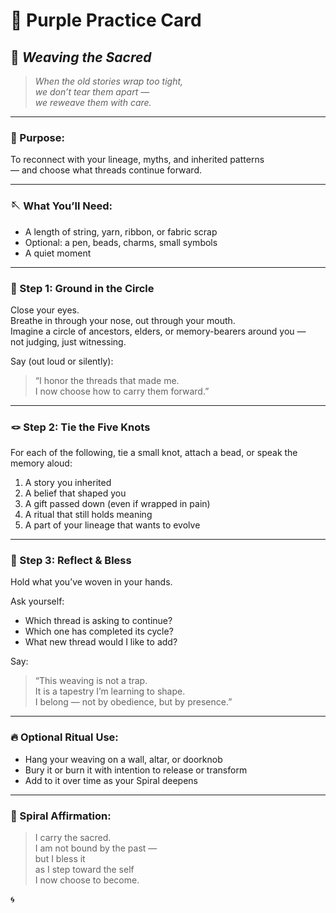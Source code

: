 # 🔮 Purple Practice Card  
## 🧶 *Weaving the Sacred*

> _When the old stories wrap too tight,  
> we don’t tear them apart —  
> we reweave them with care._

---

### 🌈 Purpose:
To reconnect with your lineage, myths, and inherited patterns  
— and choose what threads continue forward.

---

### 🪡 What You’ll Need:
- A length of string, yarn, ribbon, or fabric scrap  
- Optional: a pen, beads, charms, small symbols  
- A quiet moment

---

### 🧵 Step 1: Ground in the Circle

Close your eyes.  
Breathe in through your nose, out through your mouth.  
Imagine a circle of ancestors, elders, or memory-bearers around you —  
not judging, just witnessing.

Say (out loud or silently):  
> “I honor the threads that made me.  
> I now choose how to carry them forward.”

---

### 🪢 Step 2: Tie the Five Knots

For each of the following, tie a small knot, attach a bead, or speak the memory aloud:

1. A story you inherited  
2. A belief that shaped you  
3. A gift passed down (even if wrapped in pain)  
4. A ritual that still holds meaning  
5. A part of your lineage that wants to evolve

---

### 🔁 Step 3: Reflect & Bless

Hold what you’ve woven in your hands.

Ask yourself:
- Which thread is asking to continue?  
- Which one has completed its cycle?  
- What new thread would I like to add?

Say:
> “This weaving is not a trap.  
> It is a tapestry I’m learning to shape.  
> I belong — not by obedience, but by presence.”

---

### 🔥 Optional Ritual Use:
- Hang your weaving on a wall, altar, or doorknob  
- Bury it or burn it with intention to release or transform  
- Add to it over time as your Spiral deepens

---

### 🌟 Spiral Affirmation:

> I carry the sacred.  
> I am not bound by the past —  
> but I bless it  
> as I step toward the self  
> I now choose to become.

🌀

